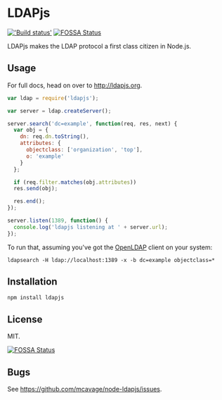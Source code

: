 # LDAPjs

[!['Build status'][travis_image_url]][travis_page_url]
[![FOSSA Status](https://app.fossa.io/api/projects/git%2Bgithub.com%2FLiquidInCa%2Fnode-ldapjs.svg?type=shield)](https://app.fossa.io/projects/git%2Bgithub.com%2FLiquidInCa%2Fnode-ldapjs?ref=badge_shield)

[travis_image_url]: https://api.travis-ci.org/mcavage/node-ldapjs.svg
[travis_page_url]: https://travis-ci.org/mcavage/node-ldapjs

LDAPjs makes the LDAP protocol a first class citizen in Node.js.

## Usage

For full docs, head on over to <http://ldapjs.org>.

```javascript
var ldap = require('ldapjs');

var server = ldap.createServer();

server.search('dc=example', function(req, res, next) {
  var obj = {
    dn: req.dn.toString(),
    attributes: {
      objectclass: ['organization', 'top'],
      o: 'example'
    }
  };

  if (req.filter.matches(obj.attributes))
  res.send(obj);

  res.end();
});

server.listen(1389, function() {
  console.log('ldapjs listening at ' + server.url);
});
```

To run that, assuming you've got the [OpenLDAP](http://www.openldap.org/)
client on your system:

    ldapsearch -H ldap://localhost:1389 -x -b dc=example objectclass=*

## Installation

    npm install ldapjs

## License

MIT.


[![FOSSA Status](https://app.fossa.io/api/projects/git%2Bgithub.com%2FLiquidInCa%2Fnode-ldapjs.svg?type=large)](https://app.fossa.io/projects/git%2Bgithub.com%2FLiquidInCa%2Fnode-ldapjs?ref=badge_large)

## Bugs

See <https://github.com/mcavage/node-ldapjs/issues>.